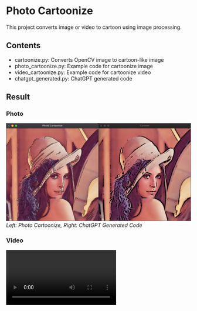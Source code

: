 # Photo Cartoonize

This project converts image or video to cartoon using image processing.

## Contents

- cartoonize.py: Converts OpenCV image to cartoon-like image
- photo_cartoonize.py: Example code for cartoonize image
- video_cartoonize.py: Example code for cartoonize video
- chatgpt_generated.py: ChatGPT generated code

## Result

### Photo

![vsgpt](./assets/vsgpt.png)
*Left: Photo Cartoonize, Right: ChatGPT Generated Code*

### Video

![video](./assets/video.mov)